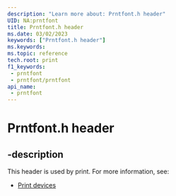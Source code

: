 ```yaml
---
description: "Learn more about: Prntfont.h header"
UID: NA:prntfont
title: Prntfont.h header
ms.date: 03/02/2023
keywords: ["Prntfont.h header"]
ms.keywords: 
ms.topic: reference
tech.root: print
f1_keywords:
 - prntfont
 - prntfont/prntfont
api_name:
 - prntfont
---
```


# Prntfont.h header

## -description

This header is used by print. For more information, see:

- [Print devices](../_print/index.md)

